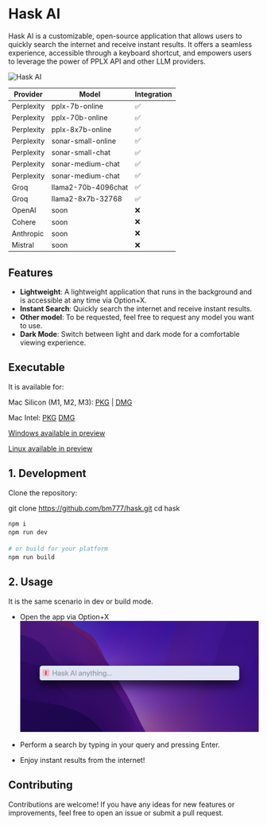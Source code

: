 # Hask AI

Hask AI is a customizable, open-source application that allows users to quickly search the internet and receive instant results. It offers a seamless experience, accessible through a keyboard shortcut, and empowers users to leverage the power of PPLX API and other LLM providers.

![Hask AI](assets/record.gif)




| Provider           | Model              | Integration       |
| ------------------ | ------------------ | ----------------- |
| Perplexity         | pplx-7b-online     |  ✅               |
| Perplexity         | pplx-70b-online    |  ✅               |
| Perplexity         | pplx-8x7b-online   |  ✅               |
| Perplexity         | sonar-small-online |  ✅               |
| Perplexity         | sonar-small-chat   |  ✅               |
| Perplexity         | sonar-medium-chat  |  ✅               |
| Perplexity         | sonar-medium-chat  |  ✅               |
| Groq               | llama2-70b-4096chat|  ✅               |
| Groq               | llama2-8x7b-32768  |  ✅               |
| OpenAI             | soon               |  ❌               |
| Cohere             | soon               |  ❌               |
| Anthropic          | soon               |  ❌               |
| Mistral            | soon               |  ❌               |



## Features
- **Lightweight**: A lightweight application that runs in the background and is accessible at any time via Option+X.
- **Instant Search**: Quickly search the internet and receive instant results.
- **Other model**: To be requested, feel free to request any model you want to use.
- **Dark Mode**: Switch between light and dark mode for a comfortable viewing experience.

## Executable
It is available for:

Mac Silicon (M1, M2, M3): [PKG](https://github.com/bm777/hask/releases/download/v1.1/hask-ai-arm64.pkg) | [DMG](https://github.com/bm777/hask/releases/download/v1.1/hask-ai-arm64.dmg)

Mac Intel: [PKG](https://github.com/bm777/hask/releases/download/v1.1/hask-ai-intel.pkg) [DMG](https://github.com/bm777/hask/releases/download/v1.1/hask-ai-intel.dmg)

[Windows available in preview](https://github.com/bm777/hask/releases)

[Linux available in preview](https://github.com/bm777/hask/releases)


## 1. Development
Clone the repository:

git clone https://github.com/bm777/hask.git
cd hask
```bash
npm i
npm run dev

# or build for your platform
npm run build
```

## 2. Usage
It is the same scenario in dev or build mode.
- Open the app via Option+X
![Hask AI](assets/empty.png)

- Perform a search by typing in your query and pressing Enter.
- Enjoy instant results from the internet!

## Contributing
Contributions are welcome! If you have any ideas for new features or improvements, feel free to open an issue or submit a pull request.
